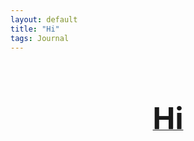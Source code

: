 ```yaml
---
layout: default
title: "Hi"
tags: Journal
---
```


<p style="text-align: center;">&nbsp;</p>
<p style="text-align: center;">&nbsp;</p>
<p style="text-align: center;"><a title="First Post" href="https://aryopanduw.github.io/me/"><span style="font-size: 36pt;"><strong>Hi</strong></span></a></p>

